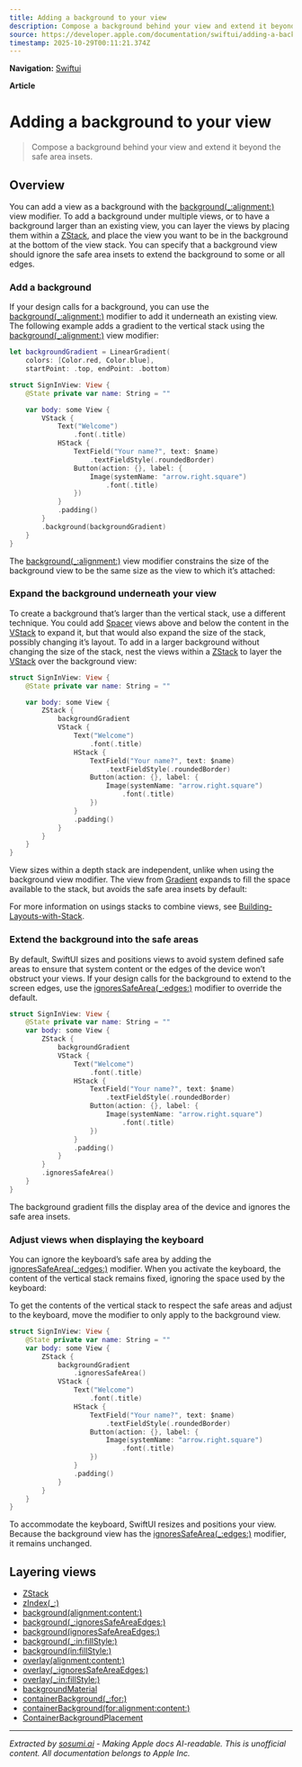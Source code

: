 ```yaml
---
title: Adding a background to your view
description: Compose a background behind your view and extend it beyond the safe area insets.
source: https://developer.apple.com/documentation/swiftui/adding-a-background-to-your-view
timestamp: 2025-10-29T00:11:21.374Z
---
```


**Navigation:** [Swiftui](/documentation/swiftui)

**Article**

# Adding a background to your view

> Compose a background behind your view and extend it beyond the safe area insets.

## Overview

You can add a view as a background with the [background(_:alignment:)](/documentation/swiftui/view/background(_:alignment:)) view modifier. To add a background under multiple views, or to have a background larger than an existing view, you can layer the views by placing them within a [ZStack](/documentation/swiftui/zstack), and place the view you want to be in the background at the bottom of the view stack. You can specify that a background view should ignore the safe area insets to extend the background to some or all edges.

### Add a background

If your design calls for a background, you can use the [background(_:alignment:)](/documentation/swiftui/view/background(_:alignment:)) modifier to add it underneath an existing view. The following example adds a gradient to the vertical stack using the [background(_:alignment:)](/documentation/swiftui/view/background(_:alignment:)) view modifier:

```swift
let backgroundGradient = LinearGradient(
    colors: [Color.red, Color.blue],
    startPoint: .top, endPoint: .bottom)

struct SignInView: View {
    @State private var name: String = ""

    var body: some View {
        VStack {
            Text("Welcome")
                .font(.title)
            HStack {
                TextField("Your name?", text: $name)
                    .textFieldStyle(.roundedBorder)
                Button(action: {}, label: {
                    Image(systemName: "arrow.right.square")
                        .font(.title)
                })
            }
            .padding()
        }
        .background(backgroundGradient)
    }
}
```

The [background(_:alignment:)](/documentation/swiftui/view/background(_:alignment:)) view modifier constrains the size of the background view to be the same size as the view to which it’s attached:



### Expand the background underneath your view

To create a background that’s larger than the vertical stack, use a different technique. You could add [Spacer](/documentation/swiftui/spacer) views above and below the content in the [VStack](/documentation/swiftui/vstack) to expand it, but that would also expand the size of the stack, possibly changing it’s layout. To add in a larger background without changing the size of the stack, nest the views within a [ZStack](/documentation/swiftui/zstack) to layer the [VStack](/documentation/swiftui/vstack) over the background view:

```swift
struct SignInView: View {
    @State private var name: String = ""

    var body: some View {
        ZStack {
            backgroundGradient
            VStack {
                Text("Welcome")
                    .font(.title)
                HStack {
                    TextField("Your name?", text: $name)
                        .textFieldStyle(.roundedBorder)
                    Button(action: {}, label: {
                        Image(systemName: "arrow.right.square")
                            .font(.title)
                    })
                }
                .padding()
            }
        }
    }
}
```

View sizes within a depth stack are independent, unlike when using the background view modifier. The view from [Gradient](/documentation/swiftui/gradient) expands to fill the space available to the stack, but avoids the safe area insets by default:



For more information on usings stacks to combine views, see [Building-Layouts-with-Stack](/documentation/swiftui/building-layouts-with-stack-views).

### Extend the background into the safe areas

By default, SwiftUI sizes and positions views to avoid system defined safe areas to ensure that system content or the edges of the device won’t obstruct your views. If your design calls for the background to extend to the screen edges, use the [ignoresSafeArea(_:edges:)](/documentation/swiftui/view/ignoressafearea(_:edges:)) modifier to override the default.

```swift
struct SignInView: View {
    @State private var name: String = ""
    var body: some View {
        ZStack {
            backgroundGradient
            VStack {
                Text("Welcome")
                    .font(.title)
                HStack {
                    TextField("Your name?", text: $name)
                        .textFieldStyle(.roundedBorder)
                    Button(action: {}, label: {
                        Image(systemName: "arrow.right.square")
                            .font(.title)
                    })
                }
                .padding()
            }
        }
        .ignoresSafeArea()
    }
}
```

The background gradient fills the display area of the device and ignores the safe area insets.



### Adjust views when displaying the keyboard

You can ignore the keyboard’s safe area by adding the [ignoresSafeArea(_:edges:)](/documentation/swiftui/view/ignoressafearea(_:edges:)) modifier. When you activate the keyboard, the content of the vertical stack remains fixed, ignoring the space used by the keyboard:



To get the contents of the vertical stack to respect the safe areas and adjust to the keyboard, move the modifier to only apply to the background view.

```swift
struct SignInView: View {
    @State private var name: String = ""
    var body: some View {
        ZStack {
            backgroundGradient
                .ignoresSafeArea()
            VStack {
                Text("Welcome")
                    .font(.title)
                HStack {
                    TextField("Your name?", text: $name)
                        .textFieldStyle(.roundedBorder)
                    Button(action: {}, label: {
                        Image(systemName: "arrow.right.square")
                            .font(.title)
                    })
                }
                .padding()
            }
        }
    }
}
```

To accommodate the keyboard, SwiftUI resizes and positions your view. Because the background view has the [ignoresSafeArea(_:edges:)](/documentation/swiftui/view/ignoressafearea(_:edges:)) modifier, it remains unchanged.



## Layering views

- [ZStack](/documentation/swiftui/zstack)
- [zIndex(_:)](/documentation/swiftui/view/zindex(_:))
- [background(alignment:content:)](/documentation/swiftui/view/background(alignment:content:))
- [background(_:ignoresSafeAreaEdges:)](/documentation/swiftui/view/background(_:ignoressafeareaedges:))
- [background(ignoresSafeAreaEdges:)](/documentation/swiftui/view/background(ignoressafeareaedges:))
- [background(_:in:fillStyle:)](/documentation/swiftui/view/background(_:in:fillstyle:))
- [background(in:fillStyle:)](/documentation/swiftui/view/background(in:fillstyle:))
- [overlay(alignment:content:)](/documentation/swiftui/view/overlay(alignment:content:))
- [overlay(_:ignoresSafeAreaEdges:)](/documentation/swiftui/view/overlay(_:ignoressafeareaedges:))
- [overlay(_:in:fillStyle:)](/documentation/swiftui/view/overlay(_:in:fillstyle:))
- [backgroundMaterial](/documentation/swiftui/environmentvalues/backgroundmaterial)
- [containerBackground(_:for:)](/documentation/swiftui/view/containerbackground(_:for:))
- [containerBackground(for:alignment:content:)](/documentation/swiftui/view/containerbackground(for:alignment:content:))
- [ContainerBackgroundPlacement](/documentation/swiftui/containerbackgroundplacement)

---

*Extracted by [sosumi.ai](https://sosumi.ai) - Making Apple docs AI-readable.*
*This is unofficial content. All documentation belongs to Apple Inc.*
